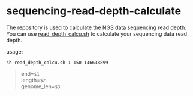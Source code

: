 # sequencing-read-depth-calculate
The repository is used to calculate the NGS data sequencing read depth. You can use [read_depth_calcu.sh](https://github.com/jlchen5/sequencing-read-depth-calculate/blob/main/read_depth_calcu.sh) to calculate your sequencing data read depth.

usage:
~~~
sh read_depth_calcu.sh 1 150 146638899
~~~

> end=`$1`  
> length=`$2`   
> genome_len=`$3`  
